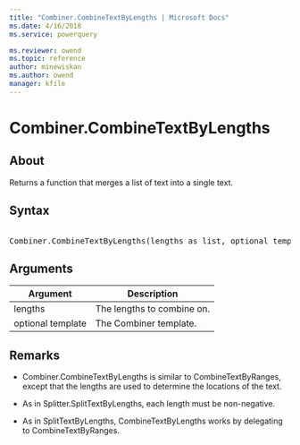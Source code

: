```yaml
---
title: "Combiner.CombineTextByLengths | Microsoft Docs"
ms.date: 4/16/2018
ms.service: powerquery

ms.reviewer: owend
ms.topic: reference
author: minewiskan
ms.author: owend
manager: kfile
---
```

# Combiner.CombineTextByLengths

  
## About  
Returns a function that merges a list of text into a single text.  
  
## Syntax

<pre> 
Combiner.CombineTextByLengths(lengths as list, optional template as nullable text) as function  
</pre> 
  
## Arguments  
  
|Argument|Description|  
|------------|---------------|  
|lengths|The lengths to combine on.|  
|optional template|The Combiner template.|  
  
## <a name="__toc360789947"></a>Remarks  
  
-   Combiner.CombineTextByLengths  is similar to CombineTextByRanges, except that the lengths are used to determine the locations of the text.  
  
-   As in Splitter.SplitTextByLengths, each length must be non-negative.  
  
-   As in SplitTextByLengths, CombineTextByLengths works by delegating to CombineTextByRanges.  
  
